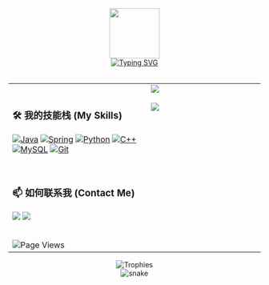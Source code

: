 <div align="center">
  <img src="https://media.giphy.com/media/M9gbBd9nbDrOTu1Mqx/giphy.gif" width="100"/>
</div>

<div align="center">
  <a href="https://git.io/typing-svg">
    <img src="https://readme-typing-svg.herokuapp.com?font=JetBrains+Mono&size=20&pause=1500&color=20B2AA&center=true&vCenter=true&width=435&lines=Hi%2C+I'm+Microindole+%F0%9F%91%8B;A+passionate+developer;Always+learning%2C+always+growing.&repeat=true" alt="Typing SVG" />
  </a>
</div>

<br>

<table align="center" style="border: none;">
<tr style="border: none;">
<td width="55%" valign="top" style="border: none;">
<br>

  ### 🛠️ 我的技能栈 (My Skills)
  <p>
    <a href="#"><img alt="Java" src="https://img.shields.io/badge/Java-ED8B00?style=for-the-badge&logo=openjdk&logoColor=white"/></a>
    <a href="#"><img alt="Spring" src="https://img.shields.io/badge/Spring-6DB33F?style=for-the-badge&logo=spring&logoColor=white"/></a>
    <a href="#"><img alt="Python" src="https://img.shields.io/badge/Python-3776AB?style=for-the-badge&logo=python&logoColor=white"/></a>
    <a href="#"><img alt="C++" src="https://img.shields.io/badge/C%2B%2B-00599C?style=for-the-badge&logo=c%2B%2B&logoColor=white"/></a>
    <a href="#"><img alt="MySQL" src="https://img.shields.io/badge/MySQL-005C84?style=for-the-badge&logo=mysql&logoColor=white"/></a>
    <a href="#"><img alt="Git" src="https://img.shields.io/badge/Git-F05032?style=for-the-badge&logo=git&logoColor=white"/></a>
  </p>

  <br>

  ### 📫 如何联系我 (Contact Me)
  <p>
    <a href="mailto:microindole@gmail.com"><img src="https://img.shields.io/badge/Gmail-D14836?style=for-the-badge&logo=gmail&logoColor=white" /></a>
    <a href="https://space.bilibili.com/505866282"><img src="https://img.shields.io/badge/Bilibili-00A1D6?style=for-the-badge&logo=bilibili&logoColor=white" /></a>
  </p>

  <br>
  <img src="https://komarev.com/ghpvc/?username=Microindole&label=Page%20Views&color=brightgreen&style=flat" alt="Page Views"/>

</td>
<td width="45%" valign="top" style="border: none;">

  <a href="https://github.com/anuraghazra/github-readme-stats">
    <img align="center" src="https://github-readme-stats.vercel.app/api?username=Microindole&show_icons=true&theme=radical&rank_icon=github" />
  </a>
  <br><br>
  <a href="https://github.com/anuraghazra/github-readme-stats">
    <img align="center" src="https://github-readme-stats.vercel.app/api/top-langs/?username=Microindole&layout=compact&theme=radical&langs_count=10" />
  </a>

</td>
</tr>
</table>

<div align="center">
  <img src="https://github-profile-trophy.vercel.app/?username=Microindole&theme=dracula&row=1&column=7&margin-w=15&margin-h=15" alt="Trophies" />
</div>

<div align="center">
  <img src="https://raw.githubusercontent.com/Microindole/Microindole/output/github-contribution-grid-snake.svg" alt="snake" />
</div>
